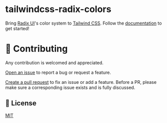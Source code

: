 # tailwindcss-radix-colors

Bring [Radix UI](https://www.radix-ui.com/)'s color system to [Tailwind CSS](https://tailwindcss.com/). Follow the [documentation](https://tailwindcss-radix-colors.mrcai.dev) to get started!

# 🤝 Contributing

Any contribution is welcomed and appreciated.

[Open an issue](https://github.com/mrcaidev/tailwindcss-radix-colors/issues) to report a bug or request a feature.

[Create a pull request](https://github.com/mrcaidev/tailwindcss-radix-colors/pulls) to fix an issue or add a feature. Before a PR, please make sure a corresponding issue exists and is fully discussed.

## 📜 License

[MIT](LICENSE)
